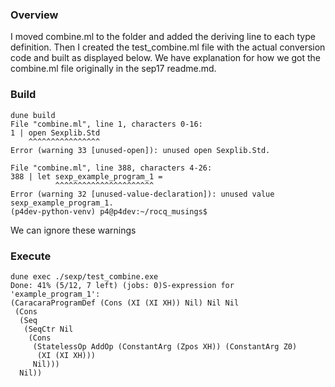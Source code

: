 ### Overview
I moved combine.ml to the folder and added the deriving line to each type definition. Then I created the test_combine.ml file with the actual conversion code and built as displayed below. We have explanation for how we got the combine.ml file originally in the sep17 readme.md.
### Build
```
dune build
File "combine.ml", line 1, characters 0-16:
1 | open Sexplib.Std
    ^^^^^^^^^^^^^^^^
Error (warning 33 [unused-open]): unused open Sexplib.Std.

File "combine.ml", line 388, characters 4-26:
388 | let sexp_example_program_1 =
          ^^^^^^^^^^^^^^^^^^^^^^
Error (warning 32 [unused-value-declaration]): unused value sexp_example_program_1.
(p4dev-python-venv) p4@p4dev:~/rocq_musings$ 
```
We can ignore these warnings

### Execute
```
dune exec ./sexp/test_combine.exe
Done: 41% (5/12, 7 left) (jobs: 0)S-expression for 'example_program_1':
(CaracaraProgramDef (Cons (XI (XI XH)) Nil) Nil Nil
 (Cons
  (Seq
   (SeqCtr Nil
    (Cons
     (StatelessOp AddOp (ConstantArg (Zpos XH)) (ConstantArg Z0)
      (XI (XI XH)))
     Nil)))
  Nil))
```
